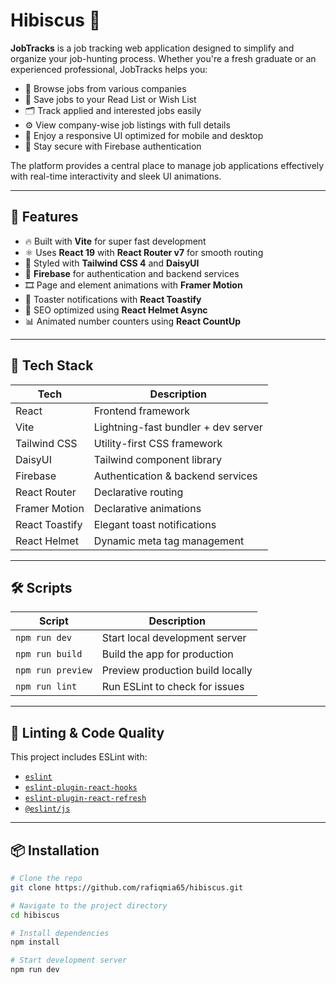 # Hibiscus 🌺

**JobTracks** is a job tracking web application designed to simplify and organize your job-hunting process. Whether you're a fresh graduate or an experienced professional, JobTracks helps you:

- 🔎 Browse jobs from various companies
- 💾 Save jobs to your Read List or Wish List
- 🗂️ Track applied and interested jobs easily
- ⚙️ View company-wise job listings with full details
- 📱 Enjoy a responsive UI optimized for mobile and desktop
- 🔐 Stay secure with Firebase authentication

The platform provides a central place to manage job applications effectively with real-time interactivity and sleek UI animations.

---

## 🚀 Features

- 🔥 Built with **Vite** for super fast development
- ⚛️ Uses **React 19** with **React Router v7** for smooth routing
- 🎨 Styled with **Tailwind CSS 4** and **DaisyUI**
- 🔐 **Firebase** for authentication and backend services
- 🎞️ Page and element animations with **Framer Motion**
- 🔔 Toaster notifications with **React Toastify**
- 🧠 SEO optimized using **React Helmet Async**
- 📊 Animated number counters using **React CountUp**

---

## 📁 Tech Stack

| Tech           | Description                         |
| -------------- | ----------------------------------- |
| React          | Frontend framework                  |
| Vite           | Lightning-fast bundler + dev server |
| Tailwind CSS   | Utility-first CSS framework         |
| DaisyUI        | Tailwind component library          |
| Firebase       | Authentication & backend services   |
| React Router   | Declarative routing                 |
| Framer Motion  | Declarative animations              |
| React Toastify | Elegant toast notifications         |
| React Helmet   | Dynamic meta tag management         |

---

## 🛠️ Scripts

| Script            | Description                      |
| ----------------- | -------------------------------- |
| `npm run dev`     | Start local development server   |
| `npm run build`   | Build the app for production     |
| `npm run preview` | Preview production build locally |
| `npm run lint`    | Run ESLint to check for issues   |

---

## 🧪 Linting & Code Quality

This project includes ESLint with:

- [`eslint`](https://eslint.org/)
- [`eslint-plugin-react-hooks`](https://www.npmjs.com/package/eslint-plugin-react-hooks)
- [`eslint-plugin-react-refresh`](https://www.npmjs.com/package/eslint-plugin-react-refresh)
- [`@eslint/js`](https://www.npmjs.com/package/@eslint/js)

---

## 📦 Installation

```bash
# Clone the repo
git clone https://github.com/rafiqmia65/hibiscus.git

# Navigate to the project directory
cd hibiscus

# Install dependencies
npm install

# Start development server
npm run dev

```

